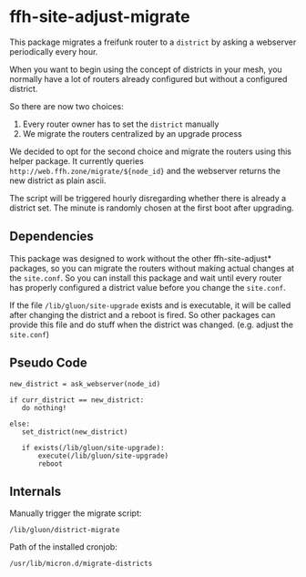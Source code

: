 ffh-site-adjust-migrate
=======================

This package migrates a freifunk router to a ```district``` by
asking a webserver periodically every hour.

When you want to begin using the concept of districts in your
mesh, you normally have a lot of routers already configured
but without a configured district.

So there are now two choices:
1. Every router owner has to set the ```district``` manually
2. We migrate the routers centralized by an upgrade process

We decided to opt for the second choice and migrate the routers
using this helper package. It currently queries
```http://web.ffh.zone/migrate/${node_id}``` and the webserver
returns the new district as plain ascii.

The script will be triggered hourly disregarding whether there
is already a district set. The minute is randomly chosen
at the first boot after upgrading.

Dependencies
------------

This package was designed to work without the other
ffh-site-adjust* packages, so you can migrate the routers
without making actual changes at the ```site.conf```. So
you can install this package and wait until every router
has properly configured a district value before you
change the ```site.conf```.

If the file ```/lib/gluon/site-upgrade``` exists and is
executable, it will be called after changing the district
and a reboot is fired. So other packages can provide this
file and do stuff when the district was changed. (e.g.
adjust the ```site.conf```)

Pseudo Code
-----------

```
new_district = ask_webserver(node_id)

if curr_district == new_district:
   do nothing!

else:
   set_district(new_district)

   if exists(/lib/gluon/site-upgrade):
       execute(/lib/gluon/site-upgrade)
       reboot
```

Internals
---------

Manually trigger the migrate script:
``` shell
/lib/gluon/district-migrate
```

Path of the installed cronjob:
``` shell
/usr/lib/micron.d/migrate-districts
```
